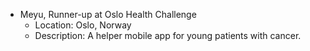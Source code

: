 - Meyu, Runner-up at Oslo Health Challenge
  - Location: Oslo, Norway
  - Description: A helper mobile app for young patients with cancer.
